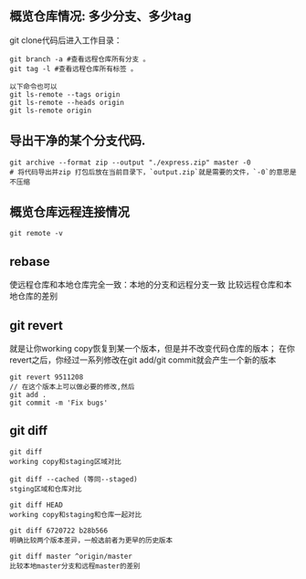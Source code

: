 ## 概览仓库情况: 多少分支、多少tag

git clone代码后进入工作目录：

```
git branch -a #查看远程仓库所有分支 。
git tag -l #查看远程仓库所有标签 。

以下命令也可以
git ls-remote --tags origin
git ls-remote --heads origin
git ls-remote origin
```

## 导出干净的某个分支代码.

```
git archive --format zip --output "./express.zip" master -0 
# 将代码导出并zip 打包后放在当前目录下，`output.zip`就是需要的文件，`-0`的意思是不压缩
```



## 概览仓库远程连接情况

```
git remote -v
```

## rebase

使远程仓库和本地仓库完全一致：本地的分支和远程分支一致 比较远程仓库和本地仓库的差别

## git revert

就是让你working copy恢复到某一个版本，但是并不改变代码仓库的版本； 在你revert之后，你经过一系列修改在git add/git commit就会产生一个新的版本

```
git revert 9511208 
// 在这个版本上可以做必要的修改,然后 
git add . 
git commit -m 'Fix bugs'
```

## git diff

```
git diff
working copy和staging区域对比

git diff --cached (等同--staged)
stging区域和仓库对比

git diff HEAD
working copy和staging和仓库一起对比

git diff 6720722 b28b566
明确比较两个版本差异，一般选前者为更早的历史版本

git diff master ^origin/master
比较本地master分支和远程master的差别
```